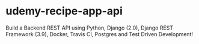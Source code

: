 # udemy-recipe-app-api
Build a Backend REST API using Python, Django (2.0), Django REST Framework (3.9), Docker, Travis CI, Postgres and Test Driven Development!
